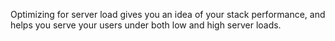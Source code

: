 <!-- usedin: [ _legacy_docker/Tutorials] - post: -->


Optimizing for server load gives you an idea of your stack performance, and helps you serve your users under both low and high server loads.

